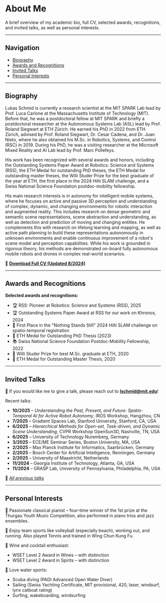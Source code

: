 # About Me

A brief overview of my academic bio, full CV, selected awards, recognitions, and invited talks, as well as personal interests.

---

## Navigation

- [Biography](#biography)
- [Awards and Recognitions](#awards-and-recognitions)
- [Invited Talks](#invited-talks)
- [Personal Interests](#personal-interests)

---

## Biography

Lukas Schmid is currently a research scientist at the MIT SPARK Lab lead by Prof. Luca Carlone at the Massachusetts Institute of Technology (MIT). Before that, he was a postdoctoral fellow at MIT SPARK and briefly a postdoctoral researcher at the Autonomous Systems Lab (ASL) lead by Prof. Roland Siegwart at ETH Zürich. He earned his PhD in 2022 from ETH Zürich, advised by Prof. Roland Siegwart, Dr. Cesar Cadena, and Dr. Juan Nieto, where he also obtained his M.Sc. in Robotics, Systems, and Control (RSC) in 2019. During his PhD, he was a visiting researcher at the Microsoft Mixed Reality and AI Lab lead by Prof. Marc Pollefeys.

His work has been recognized with several awards and honors, including the Outstanding Systems Paper Award at Robotics: Science and Systems (RSS), the ETH Medal for outstanding PhD theses, the ETH Medal for outstanding master theses, the Willi Studer Prize for the best graduate of the year at ETH, the first place in the 2024 Hilti SLAM challenge, and a Swiss National Science Foundation postdoc-mobility fellowship.

His main research interests is in autonomy for intelligent mobile systems, where he focuses on active and passive 3D perception and understanding of complex, dynamic, and changing environments for robotic interaction and augmented reality. This includes research on dense geometric and semantic scene representations, scene abstraction and understanding, as well as detection and prediction of moving and changing entities. He complements this with research on lifelong learning and mapping, as well as active path planning to build these representations autonomously in unknown environments and enable continuous improvement of a robot's scene model and perception capabilities. While his work is grounded in rigorous theory, his methods are demonstrated on-board fully autonomous mobile robots and drones in complex real-world scenarios.

📄 **[Download Full CV (Updated 8/2024)](link-to-cv.pdf)**

---

## Awards and Recognitions

**Selected awards and recognitions:**

- 🏆 RSS: Pioneer at Robotics: Science and Systems (RSS), 2025  
- 🏆 Outstanding Systems Paper Award at RSS for our work on Khronos, 2024  
- 🥇 First Place in the "Nothing Stands Still" 2024 Hilti SLAM challenge on spatio-temporal registration  
- 🥇 ETH Medal for Outstanding PhD Thesis (2023)  
- 📚 Swiss National Science Foundation Postdoc-Mobility Fellowship, 2022  
- 🥇 Willi Studer Prize for best M.Sc. graduate at ETH, 2020  
- 🥇 ETH Medal for Outstanding Master Thesis, 2020  

---

## Invited Talks

📩 If you would like me to give a talk, please reach out to **lschmid@mit.edu**!

Recent talks:

- **10/2025** – *Understanding the Past, Present, and Future: Spatio-Temporal AI for Active Robot Autonomy*, IROS Workshop, Hangzhou, CN  
- **7/2025** – Gradient Spaces Lab, Stanford University, Stanford, CA, USA  
- **6/2025** – *Hierarchical Methods for Open-set, Task-driven, and Dynamic Scene Understanding*, CVPR Workshop OpenSun3D, Nashville, TN, USA  
- **6/2025** – University of Technology Nuremberg, Germany  
- **3/2025** – ECE/ME Seminar Series, Boston University, MA, USA  
- **2/2025** – Max Planck Institute for Informatics, Saarbrücken, Germany  
- **2/2025** – Bosch Center for Artificial Intelligence, Renningen, Germany  
- **2/2025** – University of Maastricht, Netherlands  
- **11/2024** – Georgia Institute of Technology, Atlanta, GA, USA  
- **11/2024** – GRASP Lab, University of Pennsylvania, Philadelphia, PA, USA  

🔗 *[All previous talks](#)*

---

## Personal Interests

🎹 Passionate classical pianist – four-time winner of the 1st prize at the Thurgau Youth Music Competition, also performed in piano trios and jazz ensembles.

🏐 Enjoy team sports like volleyball (especially beach), working out, and running. Also played Tennis and trained in Wing Chun Kung Fu.

🍷 Wine and cocktail enthusiast:  
- WSET Level 2 Award in Wines – with distinction  
- WSET Level 2 Award in Spirits – with distinction

🌊 Love water sports:  
- Scuba diving (PADI Advanced Open Water Diver)  
- Sailing (Swiss Yachting Certificate, MIT provisional, 420, laser, windsurf, lynx catboat rating)  
- Surfing, wakeboarding, windsurfing
